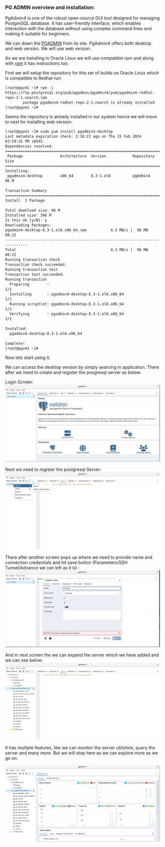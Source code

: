 ### PG ADMIN overview and installation:

PgAdmin4 is one of the robust open-source GUI tool designed for managing PostgreSQL database. It has user-friendly interface, which enables interaction with the database  without using complex command lines and making it suitable for beginners. 

We can down the [PGADMIN](https://www.pgadmin.org/download/) from its site. PgAdmin4 offers both desktop and web version. We will use web version.

As we are installing in Oracle Linux we will use compatible rpm and along with [rpm](https://www.pgadmin.org/download/pgadmin-4-rpm/) it has instructions too.

First we will setup the repository for this set of builds on Oracle Linux which is compatible to Redhat run:

```
[root@pgvm1 ~]# rpm -i https://ftp.postgresql.org/pub/pgadmin/pgadmin4/yum/pgadmin4-redhat-repo-2-1.noarch.rpm
        package pgadmin4-redhat-repo-2-1.noarch is already installed
[root@pgvm1 ~]#
```
Seems the repository is already installed in our system hence we will move to next for installing web version:
```
[root@pgvm1 ~]# sudo yum install pgadmin4-desktop
Last metadata expiration check: 2:18:23 ago on Thu 15 Feb 2024 03:59:25 PM +0545.
Dependencies resolved.
================================================================================
 Package                 Architecture  Version            Repository       Size
================================================================================
Installing:
 pgadmin4-desktop        x86_64        8.3-1.el8          pgAdmin4         96 M

Transaction Summary
================================================================================
Install  1 Package

Total download size: 96 M
Installed size: 366 M
Is this ok [y/N]: y
Downloading Packages:
pgadmin4-desktop-8.3-1.el8.x86_64.rpm           4.3 MB/s |  96 MB     00:22
--------------------------------------------------------------------------------
Total                                           4.3 MB/s |  96 MB     00:22
Running transaction check
Transaction check succeeded.
Running transaction test
Transaction test succeeded.
Running transaction
  Preparing        :                                                        1/1
  Installing       : pgadmin4-desktop-8.3-1.el8.x86_64                      1/1
  Running scriptlet: pgadmin4-desktop-8.3-1.el8.x86_64                      1/1
  Verifying        : pgadmin4-desktop-8.3-1.el8.x86_64                      1/1

Installed:
  pgadmin4-desktop-8.3-1.el8.x86_64

Complete!
[root@pgvm1 ~]#
```

Now lets start using it.

We can access the desktop version by simply searcing in application. There after we need to create and register the posgresql server as below:

Login Screen:
<img src="imgs/Login.png" alt="Login"> 

Next we need to register the postgresql Server:
<img src="imgs/register-db.png" alt="Register"> 

There after another screen pops up where we need to provide name and connection credentials and hit save button (Parameters/SSH Tunnel/Advance we can left as it is) :
<img src="imgs/register-opt1.png" alt="Register"> 

And in next screen the we can expand the server which we have added and we can see below:
<img src="imgs/register-opt2.png" alt="Register">

It has multiple features, like we can monitor the server utiliztion, query the server and many more. But we will stop here as we can explore more as we go on.

<img src="imgs/register-opt3.png" alt="Register">


 